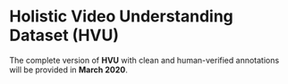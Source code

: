 # Holistic Video Understanding Dataset (HVU)

The complete version of **HVU** with clean and human-verified annotations will be provided in **March 2020**.

